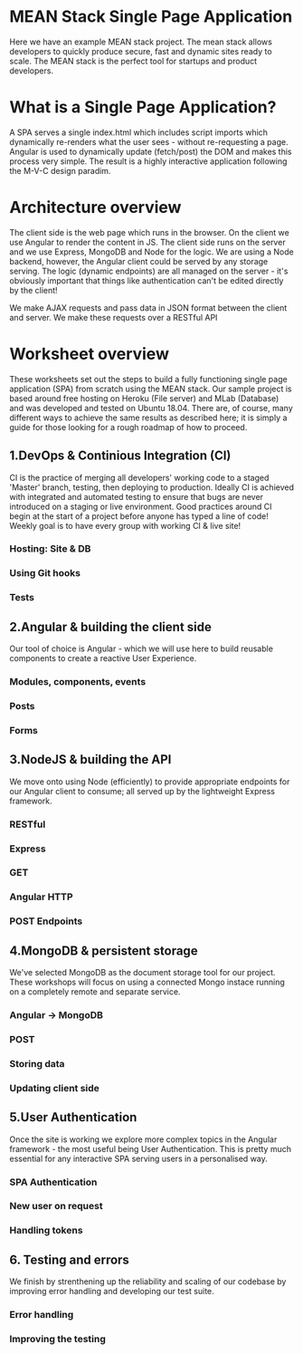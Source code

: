# MEAN Stack Single Page Application
Here we have an example MEAN stack project. The mean stack allows developers to quickly produce secure, fast and dynamic sites ready to scale. The MEAN stack is the perfect tool for startups and product developers. 

# What is a Single Page Application?
A SPA serves a single index.html which includes script imports which dynamically re-renders what the user sees - without re-requesting a page. Angular is used to dynamically update (fetch/post) the DOM and makes this process very simple. The result is a highly interactive application following the M-V-C design paradim. 

# Architecture overview
The client side is the web page which runs in the browser. On the client we use Angular to render the content in JS. The client side runs on the server and we use Express, MongoDB and Node for the logic. We are using a Node backend, however, the Angular client could be served by any storage serving. The logic (dynamic endpoints) are all managed on the server - it's obviously important that things like authentication can't be edited directly by the client! 

We make AJAX requests and pass data in JSON format between the client and server. We make these requests over a RESTful API

# Worksheet overview
These worksheets set out the steps to build a fully functioning single page application (SPA) from scratch using the MEAN stack. Our sample project is based around free hosting on Heroku (File server) and MLab (Database) and was developed and tested on Ubuntu 18.04. There are, of course, many different ways to achieve the same results as described here; it is simply a guide for those looking for a rough roadmap of how to proceed.

## 1.DevOps & Continious Integration (CI)
CI is the practice of merging all developers' working code to a staged 'Master' branch, testing, then deploying to production. Ideally CI is achieved with integrated and automated testing to ensure that bugs are never introduced on a staging or live environment. Good practices around CI begin at the start of a project before anyone has typed a line of code! Weekly goal is to have every group with working CI & live site!
### Hosting: Site & DB
### Using Git hooks
### Tests

## 2.Angular & building the client side
Our tool of choice is Angular - which we will use here to build reusable components to create a reactive User Experience.
### Modules, components, events
### Posts
### Forms

## 3.NodeJS & building the API
We move onto using Node (efficiently) to provide appropriate endpoints for our Angular client to consume; all served up by the lightweight Express framework.
### RESTful
### Express
### GET
### Angular HTTP
### POST Endpoints

## 4.MongoDB & persistent storage
We've selected MongoDB as the document storage tool for our project. These workshops will focus on using a connected Mongo instace running on a completely remote and separate service. 
### Angular -> MongoDB
### POST
### Storing data
### Updating client side

## 5.User Authentication
Once the site is working we explore more complex topics in the Angular framework - the most useful being User Authentication. This is pretty much essential for any interactive SPA serving users in a personalised way. 
### SPA Authentication
### New user on request
### Handling tokens

## 6. Testing and errors
We finish by strenthening up the reliability and scaling of our codebase by improving error handling and developing our test suite. 
### Error handling
### Improving the testing




